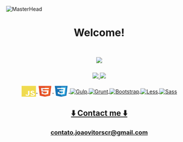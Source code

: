 ![MasterHead](https://gifs.eco.br/wp-content/uploads/2022/06/gifs-vaporwave-5.gif)
<div align="center">
  <h1 align="center">Welcome!<h1>
  <a href="https://joaovitorscr.com" target="_blank"><img src="https://img.shields.io/badge/website-000000?style=for-the-badge&logo=About.me&logoColor=white"></a>
</div> 
    
<div align="center">
  <a href="https://github.com/joaovitorscr">
    <img height="180em" src="https://github-readme-stats.vercel.app/api?username=joaovitorscr&show_icons=true&theme=dracula&include_all_commits=true&count_private=true"/>
    <img height="180em" src="https://github-readme-stats.vercel.app/api/top-langs/?username=joaovitorscr&layout=compact&langs_count=7&theme=dracula"/>
</div>

<div align="center" style="display: inline_block"><br>
  <img align="center" alt="Js" height="30" width="40" src="https://raw.githubusercontent.com/devicons/devicon/master/icons/javascript/javascript-plain.svg">
  <img align="center" alt="Html" height="30" width="40" src="https://raw.githubusercontent.com/devicons/devicon/master/icons/html5/html5-original.svg">
  <img align="center" alt="Css" height="30" width="40" src="https://raw.githubusercontent.com/devicons/devicon/master/icons/css3/css3-original.svg">
  <img align="center" alt="Gulp" height="30" width="40" src="https://cdn.jsdelivr.net/gh/devicons/devicon/icons/gulp/gulp-plain.svg"/>
  <img align="center" alt="Grunt" height="30" width="40" src="https://cdn.jsdelivr.net/gh/devicons/devicon/icons/grunt/grunt-original.svg"/>
  <img align="center" alt="Bootstrap" height="30" width="40" src="https://cdn.jsdelivr.net/gh/devicons/devicon/icons/bootstrap/bootstrap-original.svg"/>
  <img align="center" alt="Less" height="30" width="40" src="https://cdn.jsdelivr.net/gh/devicons/devicon/icons/less/less-plain-wordmark.svg"/>
  <img align="center" alt="Sass" height="30" width="40" src="https://cdn.jsdelivr.net/gh/devicons/devicon/icons/sass/sass-original.svg"/>
</div>

<div align="center">
  <h2>⬇️ Contact me ⬇️</h2>
  <h3>contato.joaovitorscr@gmail.com</h3>
</div>
